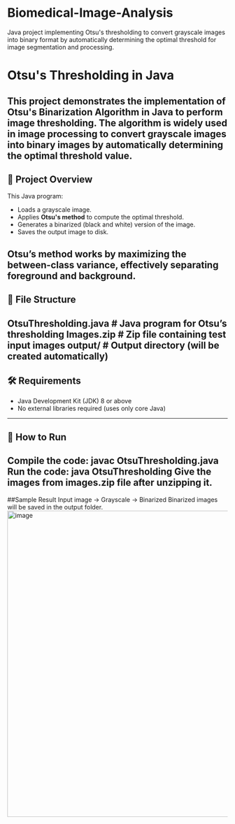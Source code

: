 # Biomedical-Image-Analysis
Java project implementing Otsu's thresholding to convert grayscale images into binary format by automatically determining the optimal threshold for image segmentation and processing.
# Otsu's Thresholding in Java
This project demonstrates the implementation of **Otsu's Binarization Algorithm** in Java to perform image thresholding. The algorithm is widely used in image processing to convert grayscale images into binary images by automatically determining the optimal threshold value.
---
## 📸 Project Overview

This Java program:
- Loads a grayscale image.
- Applies **Otsu's method** to compute the optimal threshold.
- Generates a binarized (black and white) version of the image.
- Saves the output image to disk.

Otsu’s method works by maximizing the between-class variance, effectively separating foreground and background.
---
## 📁 File Structure
OtsuThresholding.java # Java program for Otsu’s thresholding
Images.zip # Zip file containing test input images
output/ # Output directory (will be created automatically)
---
## 🛠️ Requirements
- Java Development Kit (JDK) 8 or above
- No external libraries required (uses only core Java)
---
## 🚀 How to Run
Compile the code: javac OtsuThresholding.java
Run the code: java OtsuThresholding
Give the images from images.zip file after unzipping it.
---
##Sample Result
Input image -> Grayscale -> Binarized
Binarized images will be saved in the output folder.
<img width="940" height="701" alt="image" src="https://github.com/user-attachments/assets/2ba93dde-b9d7-440e-9d27-05a738ccfa4e" />

 


